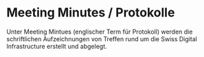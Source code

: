 # Meeting Minutes / Protokolle
Unter Meeting Mintues (englischer Term für Protokoll) werden die schriftlichen Aufzeichnungen von Treffen rund um die Swiss Digital Infrastructure erstellt und abgelegt. 
